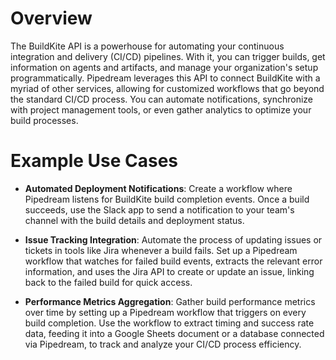 # Overview

The BuildKite API is a powerhouse for automating your continuous integration and delivery (CI/CD) pipelines. With it, you can trigger builds, get information on agents and artifacts, and manage your organization's setup programmatically. Pipedream leverages this API to connect BuildKite with a myriad of other services, allowing for customized workflows that go beyond the standard CI/CD process. You can automate notifications, synchronize with project management tools, or even gather analytics to optimize your build processes.

# Example Use Cases

- **Automated Deployment Notifications**: Create a workflow where Pipedream listens for BuildKite build completion events. Once a build succeeds, use the Slack app to send a notification to your team's channel with the build details and deployment status.

- **Issue Tracking Integration**: Automate the process of updating issues or tickets in tools like Jira whenever a build fails. Set up a Pipedream workflow that watches for failed build events, extracts the relevant error information, and uses the Jira API to create or update an issue, linking back to the failed build for quick access.

- **Performance Metrics Aggregation**: Gather build performance metrics over time by setting up a Pipedream workflow that triggers on every build completion. Use the workflow to extract timing and success rate data, feeding it into a Google Sheets document or a database connected via Pipedream, to track and analyze your CI/CD process efficiency.
